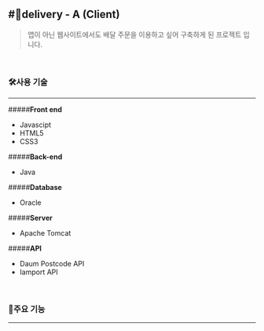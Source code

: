 #🛵delivery - A (Client)
------

> 앱이 아닌 웹사이트에서도 배달 주문을 이용하고 싶어 구축하게 된 프로젝트 입니다.

<br>

### 🛠사용 기술 
------

#####__Front end__

+  Javascipt
+  HTML5
+  CSS3

#####__Back-end__

+  Java

#####__Database__

+ Oracle

#####__Server__

+ Apache Tomcat

#####__API__

+ Daum Postcode API
+ Iamport API

<br>

### 📌주요 기능
-------

